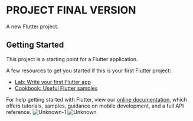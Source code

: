 #  PROJECT FINAL VERSION

A new Flutter project.

## Getting Started

This project is a starting point for a Flutter application.

A few resources to get you started if this is your first Flutter project:

- [Lab: Write your first Flutter app](https://flutter.dev/docs/get-started/codelab)
- [Cookbook: Useful Flutter samples](https://flutter.dev/docs/cookbook)

For help getting started with Flutter, view our
[online documentation](https://flutter.dev/docs), which offers tutorials,
samples, guidance on mobile development, and a full API reference.
![Unknown-1](https://user-images.githubusercontent.com/100778240/172496660-dc9df580-4d63-42e3-bb74-e2e16b33d261.jpeg)
![Unknown](https://user-images.githubusercontent.com/100778240/172496682-8fadf8ea-47e8-463e-b9ed-c177187ac96d.jpeg)
